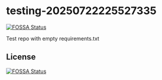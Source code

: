# testing-20250722225527335
[![FOSSA Status](https://app.fossa.com/api/projects/git%2Bgithub.com%2Fkirogum%2Ftesting-20250722225527335.svg?type=shield)](https://app.fossa.com/projects/git%2Bgithub.com%2Fkirogum%2Ftesting-20250722225527335?ref=badge_shield)

Test repo with empty requirements.txt


## License
[![FOSSA Status](https://app.fossa.com/api/projects/git%2Bgithub.com%2Fkirogum%2Ftesting-20250722225527335.svg?type=large)](https://app.fossa.com/projects/git%2Bgithub.com%2Fkirogum%2Ftesting-20250722225527335?ref=badge_large)
